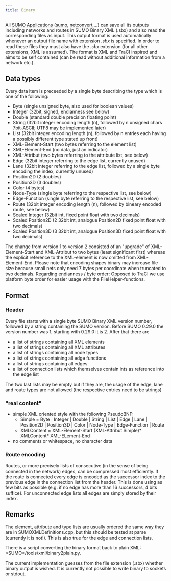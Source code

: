 ```yaml
---
title: Binary
---
```


All [SUMO Applications](../../index.md#application_manuals)
([sumo](../../sumo.md), [netconvert](../../netconvert.md),...) can
save all its outputs including networks and routes in SUMO Binary XML
(.sbx) and also read the corresponding files as input. This output
format is used automatically whenever an output file name with extension
*.sbx* is specified. In order to read these files they must also have
the *.sbx* extension (for all other extensions, XML is assumed). The
format is XML and TraCI inspired and aims to be self contained (can be
read without additional information from a network etc.).

## Data types

Every data item is preceeded by a single byte describing the type which
is one of the following:

- Byte (single unsigned byte, also used for boolean values)
- Integer (32bit, signed, endianness see below)
- Double (standard double precision floating point)
- String (32bit integer encoding length (n), followed by n unsigned
  chars 7bit-ASCII; UTF8 may be implemented later)
- List (32bit integer encoding length (n), followed by n entries each
  having a possibly different type stated up front)
- XML-Element-Start (two bytes referring to the element list)
- XML-Element-End (no data, just an indicator)
- XML-Attribut (two bytes referring to the attribute list, see below)
- Edge (32bit integer referring to the edge list, currently unused)
- Lane (32bit integer referring to the edge list, followed by a single
  byte encoding the index, currently unused)
- Position2D (2 doubles)
- Position3D (3 doubles)
- Color (4 bytes)
- Node-Type (single byte referring to the respective list, see below)
- Edge-Function (single byte referring to the respective list, see
  below)
- Route (32bit integer encoding length (n), followed by bineary
  encoded route, see below)
- Scaled Integer (32bit int, fixed point float with two decimals)
- Scaled Position2D (2 32bit int, analogue Position2D fixed point
  float with two decimals)
- Scaled Position3D (3 32bit int, analogue Position3D fixed point
  float with two decimals)

The change from version 1 to version 2 consisted of an "upgrade" of
XML-Element-Start and XML-Attribut to two bytes (least significant
first) whereas the explicit reference to the XML-element is now omitted
from XML-Element-End. Please note that encoding shapes binary may
increase file size because small nets only need 7 bytes per coordinate
when truncated to two decimals. Regarding endianness / byte order:
Opposed to TraCI we use platform byte order for easier usage with the
FileHelper-functions.

## Format

### Header

Every file starts with a single byte SUMO Binary XML version number,
followed by a string containing the SUMO version. Before SUMO 0.29.0 the
version number was 1, starting with 0.29.0 it is 2. After that there are

- a list of strings containing all XML elements
- a list of strings containing all XML attributes
- a list of strings containing all node types
- a list of strings containing all edge functions
- a list of strings containing all edges
- a list of connection lists which themselves contain ints as
  reference into the edge list

The two last lists may be empty but if they are, the usage of the edge,
lane and route types are not allowed (the respective entries need to be
strings)

### "real content"

- simple XML oriented style with the following PseudoBNF:
  - Simple = Byte | Integer | Double | String | List | Edge | Lane |
    Position2D | Position3D | Color | Node-Type | Edge-Function |
    Route
  - XMLContent = XML-Element-Start (XML-Attribut Simple)\*
    XMLContent\* XML-ELement-End
- no comments or whitespace, no character data

### Route encoding

Routes, or more precisely lists of consecutive (in the sense of being
connected in the network) edges, can be compressed most efficiently. If
the route is connected every edge is encoded as the successor index to
the previous edge in the connection list from the header. This is done
using as few bits as possible (e.g. if no edge has more than 16
successors, 4 bits suffice). For unconnected edge lists all edges are
simply stored by their index.

## Remarks

The element, attribute and type lists are usually ordered the same way
they are in SUMOXMLDefinitions.cpp, but this should be tested at parse
(currently it is not\!). This is also true for the edge and connection
lists.

There is a script converting the binary format back to plain XML:
<SUMO\>/tools/xml/binary2plain.py.

The current implementation guesses from the file extension (.sbx)
whether binary output is wished. It is currently not possible to write
binary to sockets or stdout.